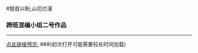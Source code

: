 #翘首以盼,山花烂漫  
### 跨班混编小组二号作品  
***
 [点此链接预览:](https://chinese-gemini-star.github.io/Looking-forward-to-the-beautiful-flowers/)
###(初次打开可能需要较长时间加载)